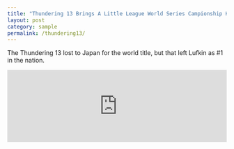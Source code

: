 ```yaml
---
title: "Thundering 13 Brings A Little League World Series Campionship Home To Lufkin"
layout: post
category: sample
permalink: /thundering13/
---
```


The Thundering 13 lost to Japan for the world title, but that left Lufkin as #1 in the nation.

<iframe width="100%" height="166" scrolling="no" frameborder="no" src="https://w.soundcloud.com/player/?url=https%3A//api.soundcloud.com/tracks/340998931&amp;color=ff5500"></iframe>
